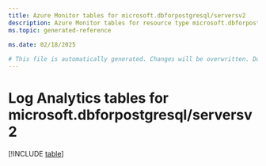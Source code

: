 ```yaml
---
title: Azure Monitor tables for microsoft.dbforpostgresql/serversv2
description: Azure Monitor tables for resource type microsoft.dbforpostgresql/serversv2
ms.topic: generated-reference
   
ms.date: 02/18/2025

# This file is automatically generated. Changes will be overwritten. Do not change this file directly.
---
```


# Log Analytics tables for microsoft.dbforpostgresql/serversv2  

[!INCLUDE [table](~/reusable-content/ce-skilling/azure/includes/azure-monitor/reference/tables/microsoft-dbforpostgresql_serversv2-include.md)]

